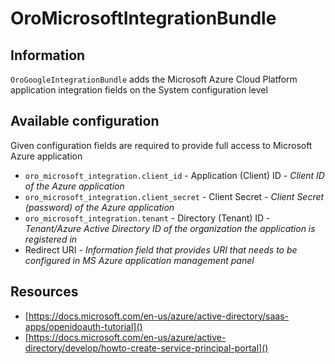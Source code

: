 # OroMicrosoftIntegrationBundle

## Information

`OroGoogleIntegrationBundle` adds the Microsoft Azure Cloud Platform application integration
fields on the System configuration level

## Available configuration
Given configuration fields are required to provide full access to Microsoft Azure application
- `oro_microsoft_integration.client_id` - Application (Client) ID - *Client ID of the Azure application*
- `oro_microsoft_integration.client_secret` - Client Secret - *Client Secret (password) of the Azure application*
- `oro_microsoft_integration.tenant` - Directory (Tenant) ID - *Tenant/Azure Active Directory ID of the organization the application is registered in*
- Redirect URI - *Information field that provides URI that needs to be configured in MS Azure application management panel*


## Resources
- [https://docs.microsoft.com/en-us/azure/active-directory/saas-apps/openidoauth-tutorial]()
- [https://docs.microsoft.com/en-us/azure/active-directory/develop/howto-create-service-principal-portal]()

